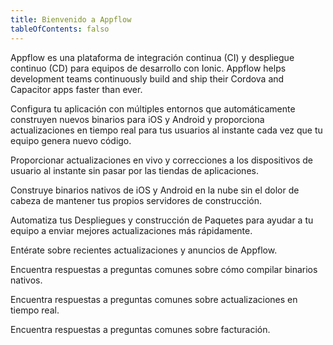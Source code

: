 ```yaml
---
title: Bienvenido a Appflow
tableOfContents: falso
---
```


Appflow es una plataforma de integración continua (CI) y despliegue continuo (CD) para equipos de desarrollo con Ionic. Appflow helps development teams continuously build and ship their Cordova and Capacitor apps faster than ever.

<docs-cards class="static-width"> <docs-card header="Quickstart" href="/docs/appflow/quickstart/connect" img="/docs/assets/icons/guide-quickstart.png"> 

Configura tu aplicación con múltiples entornos que automáticamente construyen nuevos binarios para iOS y Android y proporciona actualizaciones en tiempo real para tus usuarios al instante cada vez que tu equipo genera nuevo código.</docs-card>

<docs-card header="Deploy" href="/docs/appflow/deploy/intro" icon="/docs/assets/icons/guide-deploy-icon.png"> 

Proporcionar actualizaciones en vivo y correcciones a los dispositivos de usuario al instante sin pasar por las tiendas de aplicaciones.</docs-card>

<docs-card header="Package" href="/docs/appflow/package/intro" icon="/docs/assets/icons/guide-package-icon.png"> 

Construye binarios nativos de iOS y Android en la nube sin el dolor de cabeza de mantener tus propios servidores de construcción.</docs-card>

<docs-card header="Automate" href="/docs/appflow/automation/intro" icon="/docs/assets/icons/guide-automate-icon.png"> 

Automatiza tus Despliegues y construcción de Paquetes para ayudar a tu equipo a enviar mejores actualizaciones más rápidamente.</docs-card>

<docs-card header="News & Updates" href="https://ionic.zendesk.com/hc/en-us/categories/360000410554-Announcements" icon="/docs/assets/icons/guide-news-icon.png"> 

Entérate sobre recientes actualizaciones y anuncios de Appflow.</docs-card>

<docs-card header="Package FAQ" href="https://ionic.zendesk.com/hc/en-us/categories/360000410494-Package" icon="/docs/assets/icons/guide-faq-icon.png"> 

Encuentra respuestas a preguntas comunes sobre cómo compilar binarios nativos.</docs-card>

<docs-card header="Deploy FAQ" href="https://ionic.zendesk.com/hc/en-us/categories/360000409113-Deploy" icon="/docs/assets/icons/guide-faq-icon.png"> 

Encuentra respuestas a preguntas comunes sobre actualizaciones en tiempo real.</docs-card>

<docs-card header="Billing FAQ" href="https://ionic.zendesk.com/hc/en-us/categories/360000410574-Billing-Support" icon="/docs/assets/icons/guide-faq-icon.png"> 

Encuentra respuestas a preguntas comunes sobre facturación.</docs-card> </docs-cards>